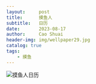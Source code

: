 ```yaml
---
layout:     post
title:      摸鱼人
subtitle:   日历
date:       2023-08-17
author:     Cao Shuai
header-img: img/wellpaper29.jpg
catalog: true
tags:
    - 摸鱼
---
```


![摸鱼人日历](https://api.vvhan.com/api/moyu)


